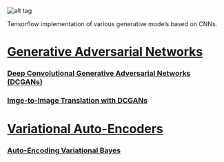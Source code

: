 ![alt tag](trained_models/VAE_MNIST/posterior_likelihood_evolution.gif)

Tensorflow implementation of various generative models based on CNNs.

# [**Generative Adversarial Networks**](GenerativeAdversarialNetworks)
### [**Deep Convolutional Generative Adversarial Networks (DCGANs)**](GenerativeAdversarialNetworks/DCGAN_MNIST.ipynb)
### [**Imge-to-Image Translation with DCGANs**](GenerativeAdversarialNetworks/img2imgGAN.ipynb)

# [**Variational Auto-Encoders**](VariationalAutoEncoders)
### [**Auto-Encoding Variational Bayes**](VariationalAutoEncoders/VAE_MNIST.ipynb)

